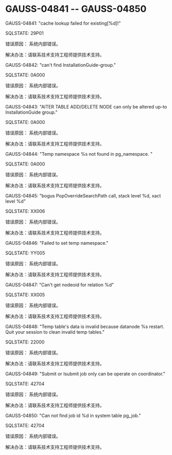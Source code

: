 # GAUSS-04841 -- GAUSS-04850<a name="ZH-CN_TOPIC_0302072865"></a>

GAUSS-04841: "cache lookup failed for existing\[%d\]!"

SQLSTATE: 29P01

错误原因： 系统内部错误。

解决办法：请联系技术支持工程师提供技术支持。

GAUSS-04842: "can't find InstallationGuide-group."

SQLSTATE: 0A000

错误原因： 系统内部错误。

解决办法：请联系技术支持工程师提供技术支持。

GAUSS-04843: "AlTER TABLE ADD/DELETE NODE can only be altered up-to InstallationGuide group."

SQLSTATE: 0A000

错误原因： 系统内部错误。

解决办法：请联系技术支持工程师提供技术支持。

GAUSS-04844: "Temp namespace %s not found in pg\_namespace. "

SQLSTATE: 0A000

错误原因： 系统内部错误。

解决办法：请联系技术支持工程师提供技术支持。

GAUSS-04845: "bogus PopOverrideSearchPath call, stack level %d, xact level %d"

SQLSTATE: XX006

错误原因： 系统内部错误。

解决办法：请联系技术支持工程师提供技术支持。

GAUSS-04846: "Failed to set temp namespace."

SQLSTATE: YY005

错误原因： 系统内部错误。

解决办法：请联系技术支持工程师提供技术支持。

GAUSS-04847: "Can't get nodeoid for relation %d"

SQLSTATE: XX005

错误原因： 系统内部错误。

解决办法：请联系技术支持工程师提供技术支持。

GAUSS-04848: "Temp table's data is invalid because datanode %s restart. Quit your session to clean invalid temp tables."

SQLSTATE: 22000

错误原因： 系统内部错误。

解决办法：请联系技术支持工程师提供技术支持。

GAUSS-04849: "Submit or Isubmit job only can be operate on coordinator."

SQLSTATE: 42704

错误原因： 系统内部错误。

解决办法：请联系技术支持工程师提供技术支持。

GAUSS-04850: "Can not find job id %d in system table pg\_job."

SQLSTATE: 42704

错误原因： 系统内部错误。

解决办法：请联系技术支持工程师提供技术支持。

